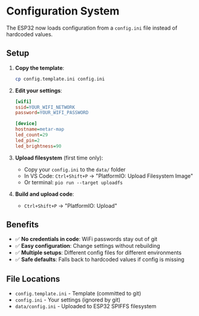 # Configuration System

The ESP32 now loads configuration from a `config.ini` file instead of hardcoded values.

## Setup

1. **Copy the template**:
   ```bash
   cp config.template.ini config.ini
   ```

2. **Edit your settings**:
   ```ini
   [wifi]
   ssid=YOUR_WIFI_NETWORK
   password=YOUR_WIFI_PASSWORD
   
   [device]
   hostname=metar-map
   led_count=29
   led_pin=2
   led_brightness=90
   ```

3. **Upload filesystem** (first time only):
   - Copy your `config.ini` to the `data/` folder
   - In VS Code: `Ctrl+Shift+P` → "PlatformIO: Upload Filesystem Image"
   - Or terminal: `pio run --target uploadfs`

4. **Build and upload code**:
   - `Ctrl+Shift+P` → "PlatformIO: Upload"

## Benefits

- ✅ **No credentials in code**: WiFi passwords stay out of git
- ✅ **Easy configuration**: Change settings without rebuilding
- ✅ **Multiple setups**: Different config files for different environments
- ✅ **Safe defaults**: Falls back to hardcoded values if config is missing

## File Locations

- `config.template.ini` - Template (committed to git)
- `config.ini` - Your settings (ignored by git)
- `data/config.ini` - Uploaded to ESP32 SPIFFS filesystem